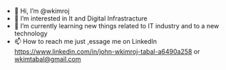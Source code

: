 - 👋 Hi, I’m @wkimroj
- 👀 I’m interested in It and Digital Infrastracture
- 🌱 I’m currently learning new things related to IT industry and  to a new technology
- 📫 How to reach me just ,essage me on LinkedIn https://www.linkedin.com/in/john-wkimroj-tabal-a6490a258 or wkimtabal@gmail.com

<!---
wkimroj/wkimroj is a ✨ special ✨ repository because its `README.md` (this file) appears on your GitHub profile.
You can click the Preview link to take a look at your changes.
--->
